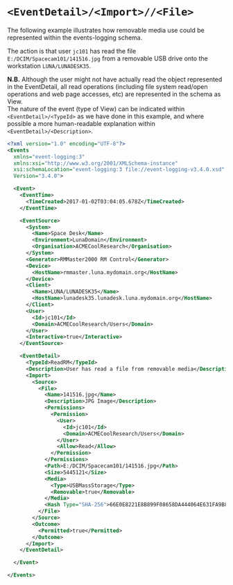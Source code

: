 # `<EventDetail>/<Import>//<File>`

The following example illustrates how removable media use could be represented within the events-logging schema.

The action is that user `jc101` has read the file `E:/DCIM/Spacecam101/141516.jpg` from a removable USB drive onto the workstation `LUNA/LUNADESK35`.

**N.B.** Although the user might not have actually read the object represented in the EventDetail, all read operations (including file system read/open operations and web page accesses, etc) are represented in the schema as View.  
The nature of the event (type of View) can be indicated within `<EventDetail>/<TypeId>` as we have done in this example, and where possible a more human-readable explanation within `<EventDetail>/<Description>`.

``` xml
<?xml version="1.0" encoding="UTF-8"?>
<Events 
  xmlns="event-logging:3" 
  xmlns:xsi="http://www.w3.org/2001/XMLSchema-instance" 
  xsi:schemaLocation="event-logging:3 file://event-logging-v3.4.0.xsd" 
  Version="3.4.0">

  <Event>
    <EventTime>
      <TimeCreated>2017-01-02T03:04:05.678Z</TimeCreated>
    </EventTime>

    <EventSource>
      <System>
        <Name>Space Desk</Name>
        <Environment>LunaDomain</Environment>
        <Organisation>ACMECoolResearch</Organisation>
      </System>
      <Generator>RMMaster2000 RM Control</Generator>
      <Device>
        <HostName>rmmaster.luna.mydomain.org</HostName>
      </Device>
      <Client>
        <Name>LUNA/LUNADESK35</Name>
        <HostName>lunadesk35.lunadesk.luna.mydomain.org</HostName>
      </Client>
      <User>
        <Id>jc101</Id>
        <Domain>ACMECoolResearch/Users</Domain>
      </User>
      <Interactive>true</Interactive>
    </EventSource>

    <EventDetail>
      <TypeId>ReadRM</TypeId>
      <Description>User has read a file from removable media</Description>
      <Import>
        <Source>
          <File>
            <Name>141516.jpg</Name>
            <Description>JPG Image</Description>
            <Permissions>
              <Permission>
                <User>
                  <Id>jc101</Id>
                  <Domain>ACMECoolResearch/Users</Domain>
                </User>
                <Allow>Read</Allow>
              </Permission>
            </Permissions>
            <Path>E:/DCIM/Spacecam101/141516.jpg</Path>
            <Size>5445121</Size>
            <Media>
              <Type>USBMassStorage</Type>
              <Removable>true</Removable>
            </Media>
            <Hash Type="SHA-256">66E0E8221E8B899F08658DA444064E631FA9B8ABE9068A208AFE051BD4E7B960</Hash>
          </File>
        </Source>
        <Outcome>
          <Permitted>true</Permitted>
        </Outcome>
      </Import>
    </EventDetail>

  </Event>

</Events>
```
